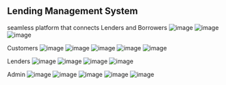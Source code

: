 ## Lending Management System ##
seamless platform that connects Lenders and Borrowers
![image](https://github.com/user-attachments/assets/7e96ab86-85e9-41cd-aa7d-5629f9cc7591)
![image](https://github.com/user-attachments/assets/78c0fb92-8b93-4834-8b0e-e66b9fbee2d1)
![image](https://github.com/user-attachments/assets/42cda796-14f6-4ee8-91d1-cdd3d5ce696f)

Customers
![image](https://github.com/user-attachments/assets/256cb41a-d767-44bb-b078-bb679ef4fd1d)
![image](https://github.com/user-attachments/assets/bb3f0295-1924-491b-8a4e-e3fcbdc8d173)
![image](https://github.com/user-attachments/assets/1858aeec-70fa-4984-9062-2c24214c036e)
![image](https://github.com/user-attachments/assets/a87ceee2-b5a6-476a-95b9-6500fa5866a0)
![image](https://github.com/user-attachments/assets/75f5c15b-c71e-43da-b844-23af1dd066e7)

Lenders
![image](https://github.com/user-attachments/assets/709606af-0595-40a9-8c64-c37b8e69b340)
![image](https://github.com/user-attachments/assets/1e65861f-2202-41b2-9c14-116d5dcf8b24)
![image](https://github.com/user-attachments/assets/fd37a429-682b-4517-9f12-9e96dfcd92a9)
![image](https://github.com/user-attachments/assets/d8319af4-380a-415c-ab03-053a1d41d835)

Admin
![image](https://github.com/user-attachments/assets/2b508e3e-65cf-49b6-a191-dcc26315eb07)
![image](https://github.com/user-attachments/assets/be8bec99-1fe9-4dae-9851-1d510178b55d)
![image](https://github.com/user-attachments/assets/e4d69cf4-0c9f-4f13-9558-ba1ce015ea04)
![image](https://github.com/user-attachments/assets/ae3e2c66-ff6f-45f1-affb-747aa07f52ee)
![image](https://github.com/user-attachments/assets/4bae5b5c-aa20-4f72-aa34-7bd09cfb9633)









